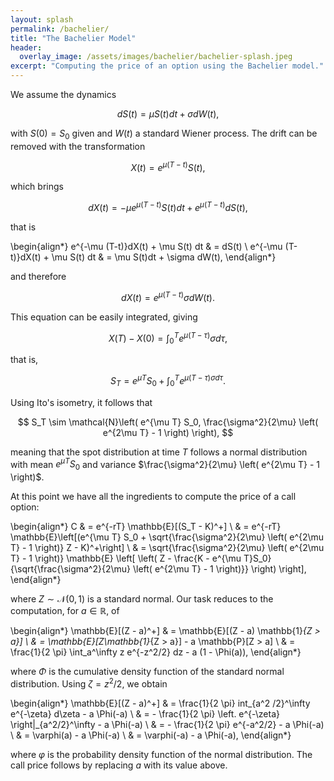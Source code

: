 ```yaml
---
layout: splash
permalink: /bachelier/
title: "The Bachelier Model"
header:
  overlay_image: /assets/images/bachelier/bachelier-splash.jpeg
excerpt: "Computing the price of an option using the Bachelier model."
---
```


We assume the dynamics

$$
dS(t) = \mu S(t) dt + \sigma dW(t),
$$

with $S(0) = S_0$ given and $W(t)$ a standard Wiener process. The drift can be removed with
the transformation

$$
X(t) = e^{\mu (T - t)} S(t),
$$

which brings

$$
dX(t) = -\mu e^{\mu(T - t)}S(t) dt + e^{\mu(T - t)}dS(t),
$$

that is

\begin{align*}
e^{-\mu (T-t)}dX(t) + \mu S(t) dt & = dS(t) \\
e^{-\mu (T-t)}dX(t) + \mu S(t) dt & = \mu S(t)dt + \sigma dW(t),
\end{align*}

and therefore

$$
dX(t) = e^{\mu(T - t)} \sigma dW(t).
$$

This equation can be easily integrated, giving

$$
X(T) - X(0) = \int_0^Te^{\mu(T - \tau)}\sigma d\tau,
$$

that is,

$$
S_T = e^{\mu T}S_0 + \int_0^Te^{\mu (T - \tau) \sigma d\tau}.
$$

Using Ito's isometry, it follows that

$$
S_T \sim \mathcal{N}\left(
  e^{\mu T} S_0,
  \frac{\sigma^2}{2\mu} \left( e^{2\mu T} - 1 \right)
\right),
$$

meaning that the spot distribution at time $T$ follows a normal distribution with mean
$e^{\mu T} S_0$ and variance $\frac{\sigma^2}{2\mu} \left( e^{2\mu T} - 1 \right)$.

At this point we have all the ingredients to compute the price of a call option:

\begin{align*}
C & = e^{-rT} \mathbb{E}[(S_T - K)^+] \\
& = e^{-rT} \mathbb{E}\left[(e^{\mu T} S_0 +
  \sqrt{\frac{\sigma^2}{2\mu} \left( e^{2\mu T} - 1 \right)} Z - K)^+\right] \\
& = \sqrt{\frac{\sigma^2}{2\mu} \left( e^{2\mu T} - 1 \right)} \mathbb{E}
\left[
  \left(
    Z - \frac{K - e^{\mu T}S_0}{\sqrt{\frac{\sigma^2}{2\mu} \left( e^{2\mu T} - 1 \right)}}
  \right)
\right],
\end{align*}

where $Z \sim \mathcal{N}(0, 1)$ is a standard normal. Our task reduces to the computation,
for $a \in \mathbb{R}$, of

\begin{align*}
\mathbb{E}[(Z - a)^+] & = \mathbb{E}[(Z - a) \mathbb{1}_{Z > a}] \\
& =  \mathbb{E}[Z\mathbb{1}_{Z > a}] - a \mathbb{P}[Z > a] \\
& = \frac{1}{2 \pi} \int_a^\infty z e^{-z^2/2} dz - a (1 - \Phi(a)),
\end{align*}

where $\Phi$ is the cumulative density function of the standard normal distribution. Using $\zeta = z^2/2$, we obtain

\begin{align*}
\mathbb{E}[(Z - a)^+] & = \frac{1}{2 \pi} int_{a^2 /2}^\infty e^{-\zeta} d\zeta - a \Phi(-a) \\
& = - \frac{1}{2 \pi} \left. e^{-\zeta} \right|_{a^2/2}^\infty - a \Phi(-a) \\
& = - \frac{1}{2 \pi} e^{-a^2/2} - a \Phi(-a) \\
& = \varphi(a) - a \Phi(-a) \\
& = \varphi(-a) - a \Phi(-a),
\end{align*}

where $\varphi$ is the probability density function of the normal distribution. The call price follows by replacing $a$ with its value above.
